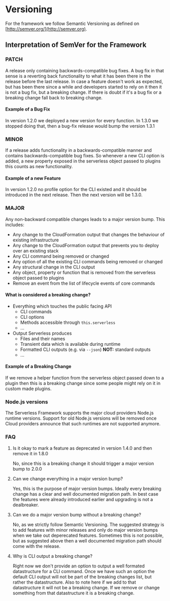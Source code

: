 # Versioning

For the framework we follow Semantic Versioning as defined on [http://semver.org/](http://semver.org).

## Interpretation of SemVer for the Framework

### PATCH

A release only containing backwards-compatible bug fixes. A bug fix in that sense is a reverting back functionality to what it has been there in the release before the last release. In case a feature doesn't work as expected, but has been there since a while and developers started to rely on it then it is not a bug fix, but a breaking change. If there is doubt if it's a bug fix or a breaking change fall back to breaking change.

#### Example of a Bug Fix

In version 1.2.0 we deployed a new version for every function. In 1.3.0 we stopped doing that, then a bug-fix release would bump the version 1.3.1

### MINOR

If a release adds functionality in a backwards-compatible manner and contains backwards-compatible bug fixes. So whenever a new CLI option is added, a new property exposed in the serverless object passed to plugins this counts as new functionality.

#### Example of a new Feature

In version 1.2.0 no profile option for the CLI existed and it should be introduced in the next release. Then the next version will be 1.3.0.

### MAJOR

Any non-backward compatible changes leads to a major version bump. This includes:

- Any change to the CloudFormation output that changes the behaviour of existing infrastructure
- Any change to the CloudFormation output that prevents you to deploy over an existing stack
- Any CLI command being removed or changed
- Any option of all the existing CLI commands being removed or changed
- Any structural change in the CLI output
- Any object, property or function that is removed from the serverless object passed to plugins
- Remove an event from the list of lifecycle events of core commands

#### What is considered a breaking change?

- Everything which touches the public facing API
  - CLI commands
  - CLI options
  - Methods accessible through `this.serverless`
  - ...
- Output Serverless produces
  - Files and their names
  - Transient data which is available during runtime
  - Formatted CLI outputs (e.g. via `--json`) **NOT:** standard outputs
  - ...

#### Example of a Breaking Change

If we remove a helper function from the serverless object passed down to a plugin then this is a breaking change since some people might rely on it in custom made plugins.

### Node.js versions

The Serverless Framework supports the major cloud providers Node.js runtime versions. Support for old Node.js versions will be removed once Cloud providers announce that such runtimes are not supported anymore.

### FAQ

1. Is it okay to mark a feature as deprecated in version 1.4.0 and then remove it in 1.8.0

   No, since this is a breaking change it should trigger a major version bump to 2.0.0

1. Can we change everything in a major version bump?

   Yes, this is the purpose of major version bumps. Ideally every breaking change has a clear and well documented migration path. In best case the features were already introduced earlier and upgrading is not a dealbreaker.

1. Can we do a major version bump without a breaking change?

   No, as we strictly follow Semantic Versioning. The suggested strategy is to add features with minor releases and only do major version bumps when we take out deperecated features. Sometimes this is not possible, but as suggested above then a well documented migration path should come with the release.

1. Why is CLI output a breaking change?

   Right now we don't provide an option to output a well formated datastructure for a CLI command. Once we have such an option the default CLI output will not be part of the breaking changes list, but rather the datastructure. Also to note here if we add to that datastructure it will not be a breaking change. If we remove or change something from that datastructure it is a breaking change.
